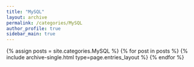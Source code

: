 ```yaml
---
title: "MySQL"
layout: archive
permalink: /categories/MySQL
author_profile: true
sidebar_main: true
---
```



{% assign posts = site.categories.MySQL %}
{% for post in posts %} {% include archive-single.html type=page.entries_layout %} {% endfor %}

